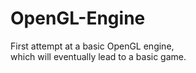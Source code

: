 # OpenGL-Engine

First attempt at a basic OpenGL engine,  
which will eventually lead to a basic game.
